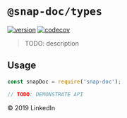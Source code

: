 # `@snap-doc/types`

[![version](https://img.shields.io/npm/v/@snap-doc/types.svg)](https://www.npmjs.com/package/@snap-doc/types)
[![codecov](https://codecov.io/gh/snap-doc/snap-doc/branch/master/graph/badge.svg)](https://codecov.io/gh/snap-doc/snap-doc)

> TODO: description

## Usage

```ts
const snapDoc = require('snap-doc');

// TODO: DEMONSTRATE API
```

&copy; 2019 LinkedIn
